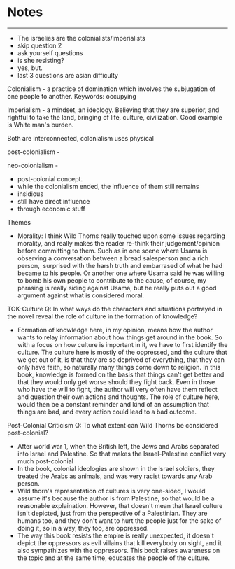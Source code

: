 # Notes
---
- The israelies are the colonialists/imperialists
- skip question 2
- ask yourself questions
- is she resisting?
- yes, but.
- last 3 questions are asian difficulty

Colonialism - a practice of domination which involves the subjugation of one people to another. Keywords: occupying

Imperialism - a mindset, an ideology. Believing that they are superior, and rightful to take the land, bringing of life, culture, civilization. Good example is White man's burden.

Both are interconnected, colonialism uses physical 

post-colonialism - 

neo-colonialism - 
- post-colonial concept.
- while the colonialism ended, the influence of them still remains
- insidious 
- still have direct influence 
- through economic stuff

Themes
- Morality: I think Wild Thorns really touched upon some issues regarding morality, and really makes the reader re-think their judgement/opinion before committing to them. Such as in one scene where Usama is observing a conversation between a bread salesperson and a rich person,  surprised with the harsh truth and embarrased of what he had became to his people. Or another one where Usama said he was willing to bomb his own people to contribute to the cause, of course, my phrasing is really siding against Usama, but he really puts out a good argument against what is considered moral.

 TOK-Culture
 Q: In what ways do the characters and situations portrayed in the novel reveal the role of culture in the formation of knowledge?
 - Formation of knowledge here, in my opinion, means how the author wants to relay information about how things get around in the book. So with a focus on how culture is important in it, we have to first identify the culture. The culture here is mostly of the oppressed, and the culture that we get out of it, is that they are so deprived of everything, that they can only have faith, so naturally many things come down to religion. In this book, knowledge is formed on the basis that things can't get better and that they would only get worse should they fight back. Even in those who have the will to fight, the author will very often have them reflect and question their own actions and thoughts. The role of culture here, would then be a constant reminder and kind of an assumption that things are bad, and every action could lead to a bad outcome.

Post-Colonial Criticism
Q: To what extent can Wild Thorns be considered post-colonial?
- After world war 1, when the British left, the Jews and Arabs separated into Israel and Palestine. So that makes the Israel-Palestine conflict very much post-colonial
- In the book, colonial ideologies are shown in the Israel soldiers, they treated the Arabs as animals, and was very racist towards any Arab person.
- Wild thorn's representation of cultures is very one-sided, I would assume it's because the author is from Palestine, so that would be a reasonable explaination. However, that doesn't mean that Israel culture isn't depicted, just from the perspective of a Palestinian. They are humans too, and they don't want to hurt the people just for the sake of doing it, so in a way, they too, are oppressed.
- The way this book resists the empire is really unexpected, it doesn't depict the oppressors as evil villains that kill everybody on sight, and it also sympathizes with the oppressors. This book raises awareness on the topic and at the same time, educates the people of the culture.